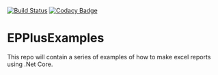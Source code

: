 [![Build Status](https://travis-ci.org/jameshell/EPPlusExamples.svg?branch=master)](https://travis-ci.org/jameshell/EPPlusExamples)
[![Codacy Badge](https://api.codacy.com/project/badge/Grade/a6041fa061434d529682f0e735be973c)](https://www.codacy.com/app/jameshell/EPPlusExamples?utm_source=github.com&amp;utm_medium=referral&amp;utm_content=jameshell/EPPlusExamples&amp;utm_campaign=Badge_Grade)
# EPPlusExamples
This repo will contain a series of examples of how to make excel reports using .Net Core.
